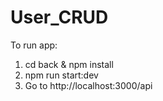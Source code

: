 # User_CRUD
To run app:
1. cd back & npm install
2. npm run start:dev
3. Go to http://localhost:3000/api